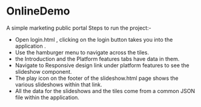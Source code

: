 # OnlineDemo
A simple marketing public portal 
Steps to run the project:-
- Open login.html , clicking on the login button takes you into the application .
- Use the hamburger menu to navigate across the tiles.
- the Introduction and the Platform features tabs have data in them.
- Navigate to Responsive design link under platform features to see the slideshow component.
- The play icon on the footer of the slideshow.html page shows the various slideshows within that link.
- All the data for the slideshows and the tiles come from a common JSON file within the application.
